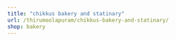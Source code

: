 ```yaml
---
title: "chikkus bakery and statinary"
url: /thirumoolapuram/chikkus-bakery-and-statinary/
shop: bakery
---
```

